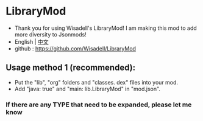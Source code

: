 # LibraryMod
- Thank you for using Wisadell's LibraryMod! I am making this mod to add more diversity to Jsonmods!
- English | [中文](README_zh_CN.md)
- github : https://github.com/Wisadell/LibraryMod
## Usage method 1 (recommended):
- Put the "lib", "org" folders and "classes. dex" files into your mod.
- Add "java: true" and "main: lib.LibraryMod" in "mod.json".

### If there are any TYPE that need to be expanded, please let me know

